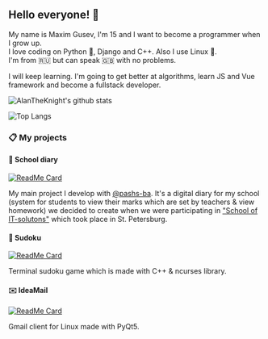 ## Hello everyone! :wave:

My name is Maxim Gusev, I'm 15 and I want to become a programmer when I grow up.  
I love coding on Python :snake:, Django and C++. Also I use Linux :penguin:.  
I'm from :ru: but can speak :uk: with no problems.  

I will keep learning. I'm going to get better at algorithms, learn JS and Vue framework
and become a fullstack developer.

![AlanTheKnight's github stats](https://github-readme-stats.vercel.app/api?username=alantheknight&show_icons=true&hide_title=true&theme=tokyonight)

![Top Langs](https://github-readme-stats.vercel.app/api/top-langs/?username=alantheknight&layout=compact&theme=tokyonight)

### :clipboard: My projects

#### :blue_book: School diary

[![ReadMe Card](https://github-readme-stats.vercel.app/api/pin/?username=ideasoft-spb&repo=school-diary&theme=tokyonight)](https://github.com/alantheknight/school-diary)

My main project I develop with [@pashs-ba](https://github.com/pashs-ba). It's a digital diary for my
school (system for students to view their marks which are set by teachers & view homework) we decided
to create when we were participating in ["School of IT-solutons"](https://itsolschool.ru/) which took
place in St. Petersburg.

#### :pencil: Sudoku

[![ReadMe Card](https://github-readme-stats.vercel.app/api/pin/?username=alantheknight&repo=sudoku&theme=tokyonight)](https://github.com/alantheknight/sudoku)

Terminal sudoku game which is made with C++ & ncurses library.

#### :envelope: IdeaMail

[![ReadMe Card](https://github-readme-stats.vercel.app/api/pin/?username=ideasoft-spb&repo=ideamail&theme=tokyonight)](https://github.com/alantheknight/ideamail)

Gmail client for Linux made with PyQt5.
